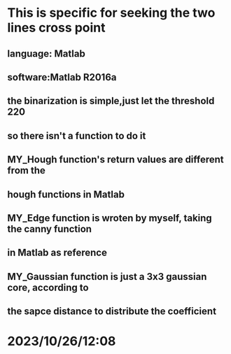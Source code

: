 #  This is specific for seeking the two lines cross point

## language: Matlab
## software:Matlab R2016a

## the binarization is simple,just let the threshold 220
## so there isn't a function to do it
## MY_Hough function's return values are different from the 
## hough functions in Matlab
## MY_Edge function is wroten by myself, taking the canny function
## in Matlab as reference
## MY_Gaussian function is just a 3x3 gaussian core, according to 
## the sapce distance to distribute the coefficient


#  2023/10/26/12:08